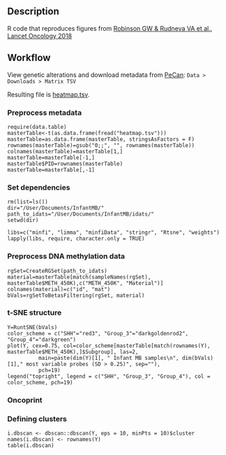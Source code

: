 ## Description
R code that reproduces figures from [Robinson GW &amp; Rudneva VA et al., Lancet Oncology 2018](https://www.thelancet.com/journals/lanonc/article/PIIS1470-2045(18)30204-3/fulltext)

## Workflow

View genetic alterations and download metadata from [PeCan](https://pecan.stjude.cloud/proteinpaint/study/MB-SJYC07):
`Data > Downloads > Matrix TSV`

Resulting file is [heatmap.tsv](https://github.com/VasilisaRudneva/InfantMB/blob/master/Data/heatmap.tsv).

### Preprocess metadata
```
require(data.table)
masterTable<-t(as.data.frame(fread("heatmap.tsv")))
masterTable=as.data.frame(masterTable, stringsAsFactors = F)
rownames(masterTable)=gsub("0;;", "", rownames(masterTable))
colnames(masterTable)=masterTable[1,]
masterTable=masterTable[-1,]
masterTable$PID=rownames(masterTable)
masterTable=masterTable[,-1]
```
### Set dependencies
```
rm(list=ls())
dir="/User/Documents/InfantMB/"
path_to_idats="/User/Documents/InfantMB/idats/"
setwd(dir)

libs=c("minfi", "limma", "minfiData", "stringr", "Rtsne", "weights")
lapply(libs, require, character.only = TRUE)
```
### Preprocess DNA methylation data
```
rgSet=CreateRGSet(path_to_idats)
material=masterTable[match(sampleNames(rgSet), masterTable$METH_450K),c("METH_450K", "Material")]
colnames(material)=c("id", "mat")
bVals=rgSetToBetasFiltering(rgSet, material)
```
### t-SNE structure
```
Y=RuntSNE(bVals)
color_scheme = c("SHH"="red3", "Group_3"="darkgoldenrod2", "Group_4"="darkgreen")
plot(Y, cex=0.75, col=color_scheme[masterTable[match(rownames(Y), masterTable$METH_450K),]$Subgroup], las=2, 
          main=paste(dim(Y)[1], " Infant MB samples\n", dim(bVals)[1]," most variable probes (SD > 0.25)", sep=""),
          pch=19)
legend("topright", legend = c("SHH", "Group_3", "Group_4"), col = color_scheme, pch=19)
```
### Oncoprint

### Defining clusters
```
i.dbscan <- dbscan::dbscan(Y, eps = 10, minPts = 10)$cluster
names(i.dbscan) <- rownames(Y)
table(i.dbscan)
```

